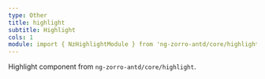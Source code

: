 ```yaml
---
type: Other
title: highlight
subtitle: Highlight
cols: 1
module: import { NzHighlightModule } from 'ng-zorro-antd/core/highlight';
---
```


Highlight component from `ng-zorro-antd/core/highlight`.
